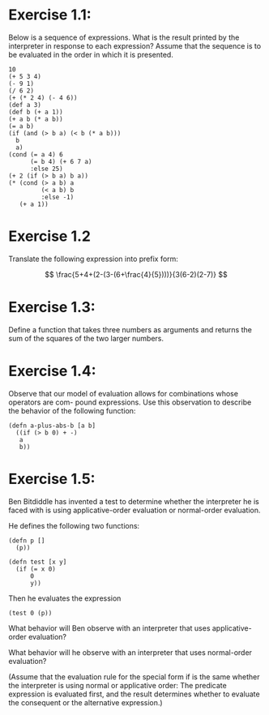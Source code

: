# Exercise 1.1:

Below is a sequence of expressions. What is the result printed by the
interpreter in response to each expression? Assume that the sequence
is to be evaluated in the order in which it is presented.

```
10
(+ 5 3 4)
(- 9 1)
(/ 6 2)
(+ (* 2 4) (- 4 6))
(def a 3)
(def b (+ a 1))
(+ a b (* a b))
(= a b)
(if (and (> b a) (< b (* a b)))
  b
  a)
(cond (= a 4) 6
      (= b 4) (+ 6 7 a)
      :else 25)
(+ 2 (if (> b a) b a))
(* (cond (> a b) a
         (< a b) b
         :else -1)
   (+ a 1))
```

# Exercise 1.2
Translate the following expression into
prefix form:

$$ \frac{5+4+(2-(3-(6+\frac{4}{5})))}{3(6-2)(2-7)} $$


# Exercise 1.3:
Define a function that takes three
numbers as arguments and returns the sum of the
squares of the two larger numbers.

# Exercise 1.4:

Observe that our model of evaluation
allows for combinations whose operators are com-
pound expressions. Use this observation to describe
the behavior of the following function:

```
(defn a-plus-abs-b [a b]
  ((if (> b 0) + -)
   a
   b))
```

# Exercise 1.5:

Ben Bitdiddle has invented a test to determine whether the interpreter he is
faced with is using applicative-order evaluation or normal-order
evaluation.

He defines the following two functions:

```
(defn p []
  (p))
```

```
(defn test [x y]
  (if (= x 0)
      0
      y))
```
Then he evaluates the expression

```
(test 0 (p))
```

What behavior will Ben observe with an interpreter
that uses applicative-order evaluation?

What behavior will he observe with an interpreter that uses normal-order
evaluation?

(Assume that the evaluation rule for the special form if is the same whether the
interpreter is using normal or applicative order: The predicate expression is
evaluated first, and the result determines whether to evaluate the consequent or
the alternative expression.)
